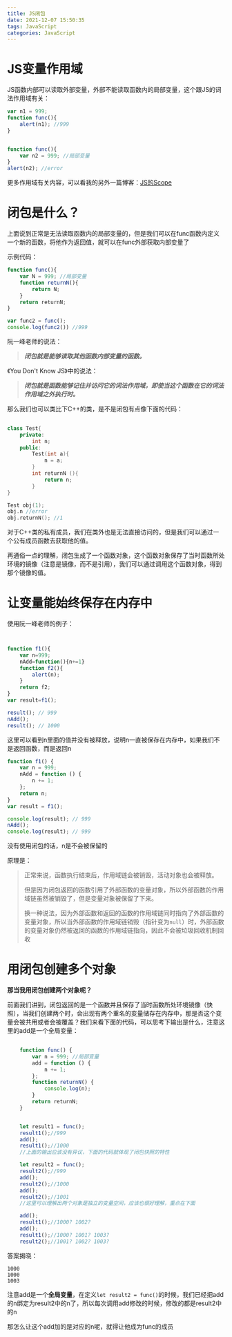 ```yaml
---
title: JS闭包
date: 2021-12-07 15:50:35
tags: JavaScript
categories: JavaScript
---
```


# JS变量作用域

JS函数内部可以读取外部变量，外部不能读取函数内的局部变量，这个跟JS的词法作用域有关：

```js
var	n1 = 999;
function func(){
	alert(n1); //999
}


function func(){
	var n2 = 999; //局部变量
}
alert(n2); //error
```

更多作用域有关内容，可以看我的另外一篇博客：[JS的Scope]()

# 闭包是什么？

上面说到正常是无法读取函数内的局部变量的，但是我们可以在func函数内定义一个新的函数，将他作为返回值，就可以在func外部获取内部变量了

示例代码：

```js
function func(){
	var N = 999; //局部变量
    function returnN(){
        return N;
    }
    return returnN;
}

var func2 = func();
console.log(func2()) //999
```

阮一峰老师的说法：

>***闭包就是能够读取其他函数内部变量的函数。***

《You Don't Know JS》中的说法：

> ***闭包就是函数能够记住并访问它的词法作用域，即使当这个函数在它的词法作用域之外执行时。***

那么我们也可以类比下C++的类，是不是闭包有点像下面的代码：

```c++
    
class Test{
    private:
    	int n;
    public:
        Test(int a){
            n = a;	
        }
        int returnN (){
            return n;
        }
}

Test obj(1);
obj.n //error
obj.returnN(); //1

```

对于C++类的私有成员，我们在类外也是无法直接访问的，但是我们可以通过一个公有成员函数去获取他的值。

再通俗一点的理解，闭包生成了一个函数对象，这个函数对象保存了当时函数所处环境的镜像（注意是镜像，而不是引用），我们可以通过调用这个函数对象，得到那个镜像的值。

# 让变量能始终保存在内存中

使用阮一峰老师的例子：

```js


function f1(){
    var n=999;
    nAdd=function(){n+=1}
    function f2(){
        alert(n);
    }
    return f2;
}
var result=f1();

result(); // 999
nAdd();
result(); // 1000

```

这里可以看到n里面的值并没有被释放，说明n一直被保存在内存中，如果我们不是返回函数，而是返回n

```js
function f1() {
    var n = 999;
    nAdd = function () {
        n += 1;
    };
    return n;
}
var result = f1();

console.log(result); // 999
nAdd();
console.log(result); // 999
```

没有使用闭包的话，n是不会被保留的

原理是：

> 正常来说，函数执行结束后，作用域链会被销毁，活动对象也会被释放。
>
> 但是因为闭包返回的函数引用了外部函数的变量对象，所以外部函数的作用域链虽然被销毁了，但是变量对象被保留了下来。
>
> 换一种说法，因为外部函数和返回的函数的作用域链同时指向了外部函数的变量对象，所以当外部函数的作用域链销毁（指针变为`null`）时，外部函数的变量对象仍然被返回的函数的作用域链指向，因此不会被垃圾回收机制回收

# 用闭包创建多个对象

**那当我用闭包创建两个对象呢？**

前面我们讲到，闭包返回的是一个函数并且保存了当时函数所处环境镜像（快照），当我们创建两个时，会出现有两个重名的变量储存在内存中，那是否这个变量会被共用或者会被覆盖？我们来看下面的代码，可以思考下输出是什么，注意这里的add是一个全局变量：

```js
   
    function func() {
        var n = 999; //局部变量
        add = function () {
        	n += 1;
        };
        function returnN() {
        	console.log(n);
        }
        return returnN;
    }


    let result1 = func();
    result1();//999
    add();
    result1();//1000
	//上面的输出应该没有异议，下面的代码就体现了闭包快照的特性

    let result2 = func();
    result2();//999
    add();
    result2();//1000
    add();
    result2();//1001
	//这里可以理解出两个对象是独立的变量空间，应该也很好理解，重点在下面

    add();
    result1();//1000? 1002?
    add();
    result1();//1000? 1001? 1003?
	result2();//1001? 1002? 1003?

```

答案揭晓：

```
1000
1000
1003
```

注意add是一个**全局变量**，在定义`let result2 = func()`的时候，我们已经把add的n绑定为result2中的n了，所以每次调用add修改的时候，修改的都是result2中的n

那怎么让这个add加的是对应的n呢，就得让他成为func的成员

